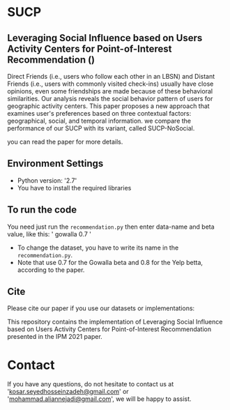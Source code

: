 # SUCP
## Leveraging Social Influence based on Users Activity Centers for Point-of-Interest Recommendation ()


Direct Friends (i.e., users who follow each other in an LBSN) and Distant Friends (i.e., users with commonly visited check-ins) usually have close opinions, even some friendships are made because of these behavioral similarities. Our analysis reveals the social behavior pattern of users for geographic activity centers. This paper proposes a new approach that examines user's preferences based on three contextual factors: geographical, social, and temporal information. we compare the performance of our SUCP with its variant, called SUCP-NoSocial. 

you can read the paper for more details.

## Environment Settings
- Python version:  '2.7'
- You have to install the required libraries

## To run the code
You need just run the `recommendation.py` then enter data-name and beta value, like this: ' gowalla 0.7 '

- To change the dataset, you have to write its name in the `recommendation.py`.
- Note that use 0.7 for the Gowalla beta and 0.8 for the Yelp betta, according to the paper.

## Cite
Please cite our paper if you use our datasets or implementations:


This repository contains the implementation of Leveraging Social Influence based on Users Activity Centers for Point-of-Interest Recommendation presented in the IPM 2021 paper. 

# Contact
If you have any questions, do not hesitate to contact us at 'kosar.seyedhosseinzadeh@gmail.com' or   'mohammad.aliannejadi@gmail.com', we will be happy to assist.
